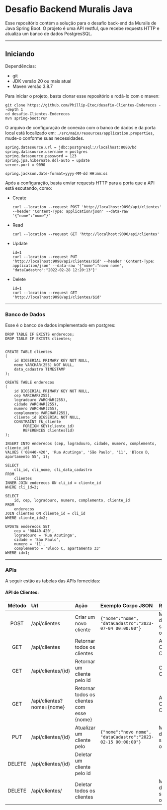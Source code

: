 # Desafio Backend Muralis Java
Esse repositório contém a solução para o desafio back-end da Muralis de Java Spring Boot.
O projeto é uma API restful, que recebe requests HTTP e atualiza um banco de dados PostgresSQL.
___
## Iniciando
Dependências:
* git
* JDK versão 20 ou mais atual
* Maven versão 3.8.7

Para iniciar o projeto, basta clonar esse repositório e rodá-lo com o maven:
```
git clone https://github.com/Phillip-Etec/desafio-Clientes-Enderecos --depth 1
cd desafio-Clientes-Enderecos
mvn spring-boot:run
```
O arquivo de configuração de conexão com o banco de dados e da porta local está localizado em: `./src/main/resources/application.properties`, mude-o conforme suas necessidades.
```
spring.datasource.url = jdbc:postgresql://localhost:8080/bd
spring.datasource.username = postgres
spring.datasource.password = 123
spring.jpa.hibernate.ddl-auto = update
server.port = 9090

spring.jackson.date-format=yyyy-MM-dd HH:mm:ss
```

Após a configuração, basta enviar requests HTTP para a porta que a API está escutando, como:
- Create
    ```
    curl --location --request POST 'http://localhost:9090/api/clientes' --header 'Content-Type: application/json' --data-raw '{"nome":"nome"}'
    ```
- Read
    ```
    curl --location --request GET 'http://localhost:9090/api/clientes'
    ```
- Update
    ```
    id=1
    curl --location --request PUT 'http://localhost:9090/api/clientes/$id' --header 'Content-Type: application/json' --data-raw '{"nome":"novo nome", "dataCadastro":"2022-02-28 12:20:13"}'
    ```
- Delete
    ```
    id=1
    curl --location --request GET 'http://localhost:9090/api/clientes/$id'
    ```
___
### Banco de Dados

Esse é o banco de dados implementado em postgres:
```
DROP TABLE IF EXISTS enderecos;
DROP TABLE IF EXISTS clientes;


CREATE TABLE clientes
(
    id BIGSERIAL PRIMARY KEY NOT NULL,
    nome VARCHAR(255) NOT NULL,
    data_cadastro TIMESTAMP
);

CREATE TABLE enderecos
(
    id BIGSERIAL PRIMARY KEY NOT NULL,
    cep VARCHAR(255),
    logradouro VARCHAR(255),
    cidade VARCHAR(255),
    numero VARCHAR(255),
    complemento VARCHAR(255),
    cliente_id BIGSERIAL NOT NULL,
    CONSTRAINT fk_cliente
        FOREIGN KEY(cliente_id)
        REFERENCES clientes(id)
);

INSERT INTO enderecos (cep, logradouro, cidade, numero, complemento, cliente_id)
VALUES ('08440-420', 'Rua Acutinga', 'São Paulo', '11', 'Bloco D, apartamento 55', 1);

SELECT
	cli_id, cli_nome, cli_data_cadastro
FROM
	clientes
INNER JOIN enderecos ON cli_id = cliente_id
WHERE cli_id=2;

SELECT
	id, cep, logradouro, numero, complemento, cliente_id
FROM
	enderecos
JOIN clientes ON cliente_id = cli_id
WHERE cliente_id=2;

UPDATE enderecos SET 
    cep = '08440-420', 
    logradouro = 'Rua Acutinga', 
    cidade = 'São Paulo', 
    numero = '11', 
    complemento = 'Bloco C, apartamento 33'
WHERE id=1;
```
___
### APIs
A seguir estão as tabelas das APIs fornecidas:

#### API de Clientes:
|  Método  | Url |  Ação  | Exemplo Corpo JSON | Retorno |
| :------: | :-- | :----- | :--------          | :------ |
| POST | /api/clientes | Criar um novo cliente | `{"nome":"nome", "dataCadastro":"2023-07-04 00:00:00"}` | Mensagem de sucesso ou erro |
| GET | /api/clientes | Retornar todos os clientes | ` ` | Array de Objetos Cliente |
| GET | /api/clientes/{id} | Retornar um cliente pelo id | ` ` | Objeto Cliente |
| GET | /api/clientes?nome={nome} | Retornar todos os clientes com esse {nome} | ` ` | Array de Objetos Cliente | Mensagem de sucesso ou erro |
| PUT | /api/clientes/{id} | Atualizar um cliente pelo | `{"nome":"novo nome", "dataCadastro":"2023-02-15 00:00:00"}` | Mensagem de sucesso ou erro |
| DELETE | /api/clientes/{id} | Deletar um cliente pelo id | ` ` | | Mensagem de sucesso ou erro |
| DELETE | /api/clientes/ | Deletar todos os clientes | ` ` | Mensagem de sucesso ou erro |
